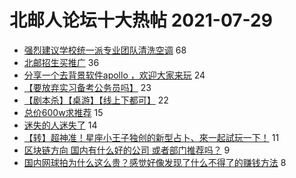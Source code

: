# 北邮人论坛十大热帖 2021-07-29

- [强烈建议学校统一派专业团队清洗空调](https://bbs.byr.cn/article/Talking/6292348) 68
- [北邮招生买推广](https://bbs.byr.cn/article/Picture/3296184) 36
- [分享一个去背景软件apollo ，欢迎大家来玩](https://bbs.byr.cn/article/StudyShare/201357) 24
- [【要放弃实习备考公务员吗】](https://bbs.byr.cn/article/Job/2138765) 23
- [【剧本杀】【桌游】【线上下都可】](https://bbs.byr.cn/article/Friends/2000331) 22
- [总价600w求推荐](https://bbs.byr.cn/article/Home/130535) 15
- [迷失的人迷失了](https://bbs.byr.cn/article/Feeling/3175231) 14
- [【转】超神准！星座小王子独创的新型占卜、來一起試玩一下！](https://bbs.byr.cn/article/Constellations/326533) 11
- [区块链方向 国内有什么好的公司 或者部门推荐吗？](https://bbs.byr.cn/article/WorkLife/1170930) 9
- [国内网球拍为什么这么贵？感觉好像发现了什么不得了的赚钱方法](https://bbs.byr.cn/article/Tennis/33170) 8


